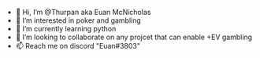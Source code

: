 - 👋 Hi, I’m @Thurpan aka Euan McNicholas
- 👀 I’m interested in poker and gambling
- 🌱 I’m currently learning python
- 💞️ I’m looking to collaborate on any projcet that can enable +EV gambling
- 📫 Reach me on discord "Euan#3803"

<!---
Thurpan/Thurpan is a ✨ special ✨ repository because its `README.md` (this file) appears on your GitHub profile.
You can click the Preview link to take a look at your changes.
--->
